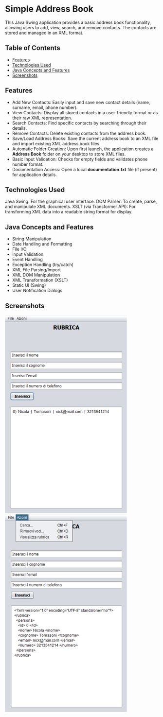 # Simple Address Book
This Java Swing application provides a basic address book functionality, allowing users to add, view, search, and remove contacts. The contacts are stored and managed in an XML format.

## Table of Contents
- [Features](#features)
- [Technologies Used](#technologies-used)
- [Java Concepts and Features](#java-concepts-and-features)
- [Screenshots](#screenshots)

## Features
- Add New Contacts: Easily input and save new contact details (name, surname, email, phone number).
- View Contacts: Display all stored contacts in a user-friendly format or as their raw XML representation.
- Search Contacts: Find specific contacts by searching through their details.
- Remove Contacts: Delete existing contacts from the address book.
- Save/Load Address Books: Save the current address book to an XML file and import existing XML address book files.
- Automatic Folder Creation: Upon first launch, the application creates a **Address Book** folder on your desktop to store XML files.
- Basic Input Validation: Checks for empty fields and validates phone number format.
- Documentation Access: Open a local **documentation.txt** file (if present) for application details.

## Technologies Used
Java Swing: For the graphical user interface.
DOM Parser: To create, parse, and manipulate XML documents.
XSLT (via Transformer API): For transforming XML data into a readable string format for display.

## Java Concepts and Features
- String Manipulation
- Date Handling and Formatting
- File I/O
- Input Validation
- Event Handling
- Exception Handling (try/catch)
- XML File Parsing/Import
- XML DOM Manipulation
- XML Transformation (XSLT)
- Static UI (Swing)
- User Notification Dialogs

## Screenshots
<img src="img/screenshot.png" alt="Address Book Screenshot" style="width: 400px;"/>

<img src="img/screenshot_1.png" alt="Address Book Screenshot" style="width: 400px;"/>



